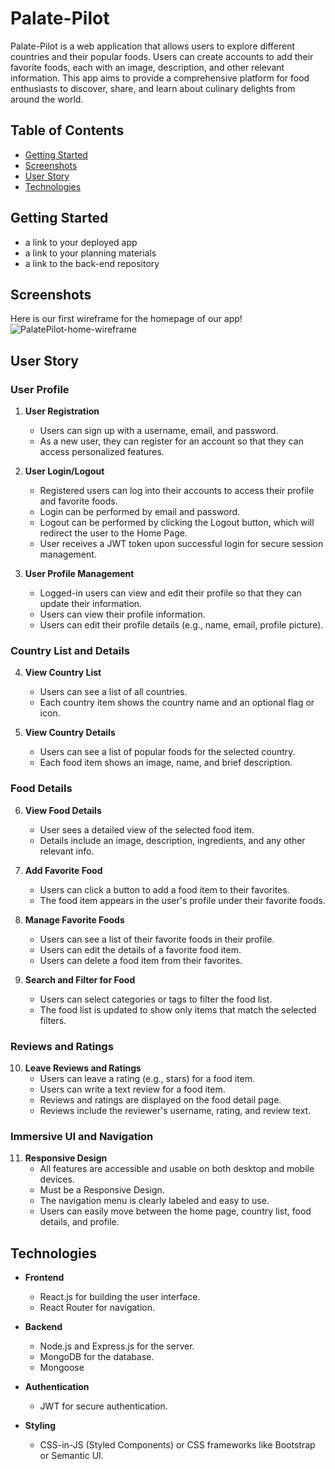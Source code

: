 # Palate-Pilot

Palate-Pilot is a web application that allows users to explore different countries and their popular foods. Users can create accounts to add their favorite foods, each with an image, description, and other relevant information. This app aims to provide a comprehensive platform for food enthusiasts to discover, share, and learn about culinary delights from around the world.

## Table of Contents

- [Getting Started](#getting-started)
- [Screenshots](#screenshots)
- [User Story](#user-story)
- [Technologies](#technologies)

## Getting Started
- a link to your deployed app
- a link to your planning materials
- a link to the back-end repository

## Screenshots
Here is our first wireframe for the homepage of our app!
![PalatePilot-home-wireframe](https://github.com/user-attachments/assets/6e5e7a58-84e3-4069-b211-b1a8b8a50c6b)
  
## User Story

### User Profile
1. **User Registration**
   - Users can sign up with a username, email, and password.
   - As a new user, they can register for an account so that they can access personalized features.

2. **User Login/Logout**
   - Registered users can log into their accounts to access their profile and favorite foods.
   - Login can be performed by email and password.
   - Logout can be performed by clicking the Logout button, which will redirect the user to the Home Page.
   - User receives a JWT token upon successful login for secure session management.

3. **User Profile Management**
   - Logged-in users can view and edit their profile so that they can update their information.
   - Users can view their profile information.
   - Users can edit their profile details (e.g., name, email, profile picture).

### Country List and Details
4. **View Country List**
   - Users can see a list of all countries.
   - Each country item shows the country name and an optional flag or icon.

5. **View Country Details**
   - Users can see a list of popular foods for the selected country.
   - Each food item shows an image, name, and brief description.

### Food Details
6. **View Food Details**
   - User sees a detailed view of the selected food item.
   - Details include an image, description, ingredients, and any other relevant info.

7. **Add Favorite Food**
   - Users can click a button to add a food item to their favorites.
   - The food item appears in the user's profile under their favorite foods.

8. **Manage Favorite Foods**
   - Users can see a list of their favorite foods in their profile.
   - Users can edit the details of a favorite food item.
   - Users can delete a food item from their favorites.

9. **Search and Filter for Food**
   - Users can select categories or tags to filter the food list.
   - The food list is updated to show only items that match the selected filters.

### Reviews and Ratings
10. **Leave Reviews and Ratings**
    - Users can leave a rating (e.g., stars) for a food item.
    - Users can write a text review for a food item.
    - Reviews and ratings are displayed on the food detail page.
    - Reviews include the reviewer's username, rating, and review text.

### Immersive UI and Navigation
11. **Responsive Design**
    - All features are accessible and usable on both desktop and mobile devices.
    - Must be a Responsive Design.
    - The navigation menu is clearly labeled and easy to use.
    - Users can easily move between the home page, country list, food details, and profile.

## Technologies

- **Frontend**
  - React.js for building the user interface.
  - React Router for navigation.

- **Backend**
  - Node.js and Express.js for the server.
  - MongoDB for the database.
  - Mongoose 

- **Authentication**
  - JWT for secure authentication.

- **Styling**
  - CSS-in-JS (Styled Components) or CSS frameworks like Bootstrap or Semantic UI.

